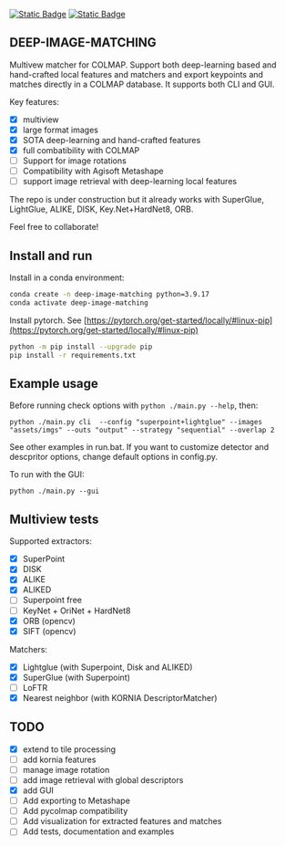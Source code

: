 [![Static Badge](https://img.shields.io/badge/Powered_by-Kornia-green)](https://github.com/kornia/kornia) [![Static Badge](https://img.shields.io/badge/Matches_for-COLMAP-red)](https://github.com/colmap/colmap)

## DEEP-IMAGE-MATCHING

Multivew matcher for COLMAP. Support both deep-learning based and hand-crafted local features and matchers and export keypoints and matches directly in a COLMAP database. It supports both CLI and GUI.

Key features:

- [x] multiview
- [x] large format images
- [x] SOTA deep-learning and hand-crafted features
- [x] full combatibility with COLMAP
- [ ] Support for image rotations
- [ ] Compatibility with Agisoft Metashape
- [ ] support image retrieval with deep-learning local features

The repo is under construction but it already works with SuperGlue, LightGlue, ALIKE, DISK, Key.Net+HardNet8, ORB.

Feel free to collaborate!

## Install and run

Install in a conda environment:

```bash
conda create -n deep-image-matching python=3.9.17
conda activate deep-image-matching
```

Install pytorch. See [https://pytorch.org/get-started/locally/#linux-pip](https://pytorch.org/get-started/locally/#linux-pip)

```bash
python -m pip install --upgrade pip
pip install -r requirements.txt
```

## Example usage

Before running check options with `python ./main.py --help`, then:

```
python ./main.py cli  --config "superpoint+lightglue" --images "assets/imgs" --outs "output" --strategy "sequential" --overlap 2
```

See other examples in run.bat. If you want to customize detector and descpritor options, change default options in config.py.

To run with the GUI:

```
python ./main.py --gui
```

## Multiview tests

Supported extractors:
- [x] SuperPoint
- [x] DISK
- [x] ALIKE
- [x] ALIKED
- [ ] Superpoint free
- [ ] KeyNet + OriNet + HardNet8
- [x] ORB (opencv) 
- [x] SIFT (opencv)

Matchers:
- [x] Lightglue (with Superpoint, Disk and ALIKED) 
- [x] SuperGlue (with Superpoint) 
- [ ] LoFTR
- [X] Nearest neighbor (with KORNIA DescriptorMatcher)

## TODO

- [x] extend to tile processing
- [ ] add kornia features
- [ ] manage image rotation
- [ ] add image retrieval with global descriptors
- [x] add GUI
- [ ] Add exporting to Metashape
- [ ] Add pycolmap compatibility
- [ ] Add visualization for extracted features and matches
- [ ] Add tests, documentation and examples
